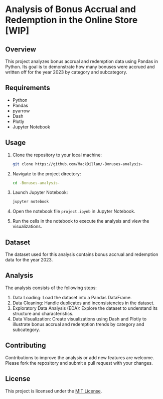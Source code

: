 # Analysis of Bonus Accrual and Redemption in the Online Store [WIP]

## Overview
This project analyzes bonus accrual and redemption data using Pandas in Python. Its goal is to demonstrate how many bonuses were accrued and written off for the year 2023 by category and subcategory.

## Requirements
- Python
- Pandas
- pyarrow
- Dash
- Plotly
- Jupyter Notebook

## Usage
1. Clone the repository to your local machine:
    ```bash
    git clone https://github.com/MackDillan/-Bonuses-analysis-
    ```

2. Navigate to the project directory:
    ```bash
    cd -Bonuses-analysis-
    ```

3. Launch Jupyter Notebook:
    ```bash
    jupyter notebook
    ```

4. Open the notebook file `project.ipynb` in Jupyter Notebook.

5. Run the cells in the notebook to execute the analysis and view the visualizations.

## Dataset
The dataset used for this analysis contains bonus accrual and redemption data for the year 2023.

## Analysis
The analysis consists of the following steps:
1. Data Loading: Load the dataset into a Pandas DataFrame.
2. Data Cleaning: Handle duplicates and inconsistencies in the dataset.
3. Exploratory Data Analysis (EDA): Explore the dataset to understand its structure and characteristics.
4. Data Visualization: Create visualizations using Dash and Plotly to illustrate bonus accrual and redemption trends by category and subcategory.

## Contributing
Contributions to improve the analysis or add new features are welcome. Please fork the repository and submit a pull request with your changes.

## License
This project is licensed under the [MIT License](LICENSE).
